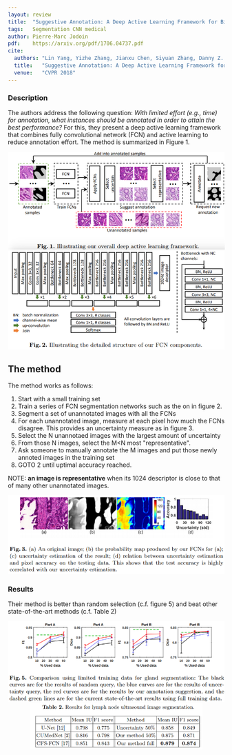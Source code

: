 ```yaml
---
layout: review
title:  "Suggestive Annotation: A Deep Active Learning Framework for Biomedical Image Segmentation"
tags:   Segmentation CNN medical
author: Pierre-Marc Jodoin
pdf:    https://arxiv.org/pdf/1706.04737.pdf
cite:
  authors: "Lin Yang, Yizhe Zhang, Jianxu Chen, Siyuan Zhang, Danny Z. Chen"
  title:   "Suggestive Annotation: A Deep Active Learning Framework for Biomedical Image Segmentation"
  venue:   "CVPR 2018"
---
```



### Description

The authors address the following question: *With limited effort (e.g., time) for annotation, what instances should be annotated in order to attain the best performance?* For this, they present a deep active learning framework that combines fully convolutional network (FCN) and active learning to reduce annotation effort.  The method is summarized in Figure 1.

<center><img src="/deep-learning/images/suggestiveAnnotation/sc01.png" width="700"></center>

<center><img src="/deep-learning/images/suggestiveAnnotation/sc02.png" width="700"></center>



## The method 

The method works as follows:

1. Start with a small training set
2. Train a series of FCN segmentation networks such as the on in figure 2.
3. Segment a set of unannotated images with all the FCNs
4. For each unannotated image, measure at each pixel how much the FCNs disagree.  This provides an uncertainty measure as in figure 3. 
5. Select the N unannotaed images with the largest amount of uncertainty
6. From those N images, select the M<N most "representative". 
7. Ask someone to manually annotate the M images and put those newly annoted images in the training set
8. GOTO 2 until uptimal accuracy reached.

NOTE: **an image is representative** when its 1024 descriptor is close to that of many other unannotated images. 

<center><img src="/deep-learning/images/suggestiveAnnotation/sc03.png" width="600"></center>


### Results

Their method is better than random selection (c.f. figure 5) and beat other state-of-the-art methods (c.f. Table 2) 

<center><img src="/deep-learning/images/suggestiveAnnotation/sc05.png" width="600"></center>
<center><img src="/deep-learning/images/suggestiveAnnotation/sc04.png" width="400"></center>


